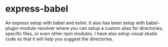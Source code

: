 # express-babel
An express setup with babel and eslint. It also has been setup with babel-plugin-module-resolver where you can setup a custom alias for directories, specific files, or even other npm modules. I have also setup visual studio code so that it will help you suggest the directories.
